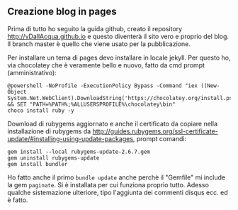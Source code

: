 ## Creazione blog in pages

Prima di tutto ho seguito la guida github, creato il repository http://vDallAcqua.github.io e questo diventerà il sito vero e proprio del blog.
Il branch master è quello che viene usato per la pubblicazione.

Per installare un tema di pages devo installare in locale jekyll. Per questo ho, via chocolatey che è veramente bello e nuovo, fatto da cmd prompt (amministrativo):

```shell_session
@powershell -NoProfile -ExecutionPolicy Bypass -Command "iex ((New-Object System.Net.WebClient).DownloadString('https://chocolatey.org/install.ps1'))" && SET "PATH=%PATH%;%ALLUSERSPROFILE%\chocolatey\bin"
choco install ruby -y
```

Download di rubygems aggiornato e anche il certificato da copiare nella installazione di rubygems da http://guides.rubygems.org/ssl-certificate-update/#installing-using-update-packages, prompt comandi:

```shell_session
gem install --local rubygems-update-2.6.7.gem
gem uninstall rubygems-update
gem install bundler
```

Ho fatto anche il primo `bundle update` anche perchè il "Gemfile" mi include la gem `paginate`. Si è installata per cui funziona proprio tutto.
Adesso qualche sistemazione ulteriore, tipo l'aggiunta dei commenti disqus ecc. ed è fatto. 





